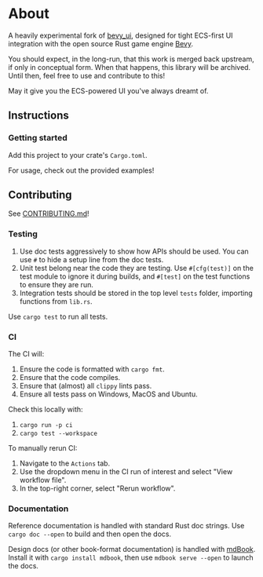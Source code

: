 # About

A heavily experimental fork of [bevy_ui](https://github.com/bevyengine/bevy/tree/main/crates/bevy_ui), designed for tight ECS-first UI integration with the open source Rust game engine [Bevy](https://bevyengine.org/). 

You should expect, in the long-run, that this work is merged back upstream, if only in conceptual form.
When that happens, this library will be archived. 
Until then, feel free to use and contribute to this!

May it give you the ECS-powered UI you've always dreamt of.

## Instructions

### Getting started

Add this project to your crate's `Cargo.toml`.

For usage, check out the provided examples!

## Contributing

See [CONTRIBUTING.md](https://github.com/Leafwing-Studios/template-repo/blob/main/CONTRIBUTING.md)!

### Testing

1. Use doc tests aggressively to show how APIs should be used.
You can use `#` to hide a setup line from the doc tests.
2. Unit test belong near the code they are testing. Use `#[cfg(test)]` on the test module to ignore it during builds, and `#[test]` on the test functions to ensure they are run.
3. Integration tests should be stored in the top level `tests` folder, importing functions from `lib.rs`.

Use `cargo test` to run all tests.

### CI

The CI will:

1. Ensure the code is formatted with `cargo fmt`.
2. Ensure that the code compiles.
3. Ensure that (almost) all `clippy` lints pass.
4. Ensure all tests pass on Windows, MacOS and Ubuntu.

Check this locally with:

1. `cargo run -p ci`
2. `cargo test --workspace`

To manually rerun CI:

1. Navigate to the `Actions` tab.
2. Use the dropdown menu in the CI run of interest and select "View workflow file".
3. In the top-right corner, select "Rerun workflow".

### Documentation

Reference documentation is handled with standard Rust doc strings.
Use `cargo doc --open` to build and then open the docs.

Design docs (or other book-format documentation) is handled with [mdBook](https://rust-lang.github.io/mdBook/index.html).
Install it with `cargo install mdbook`, then use `mdbook serve --open` to launch the docs.
